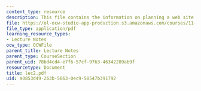 ```yaml
---
content_type: resource
description: This file contains the information on planning a web site.
file: https://ol-ocw-studio-app-production.s3.amazonaws.com/courses/11-204-planning-communications-and-digital-media-fall-2004/a0853d49263b58630ec958547b391792_lec2.pdf
file_type: application/pdf
learning_resource_types:
- Lecture Notes
ocw_type: OCWFile
parent_title: Lecture Notes
parent_type: CourseSection
parent_uid: 78bd4cd4-e7f6-57cf-9763-46342289ab9f
resourcetype: Document
title: lec2.pdf
uid: a0853d49-263b-5863-0ec9-58547b391792
---
```

